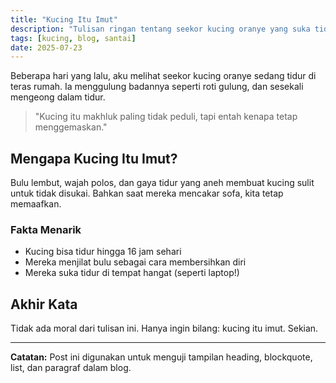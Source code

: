 ```yaml
---
title: "Kucing Itu Imut"
description: "Tulisan ringan tentang seekor kucing oranye yang suka tidur."
tags: [kucing, blog, santai]
date: 2025-07-23
---
```


Beberapa hari yang lalu, aku melihat seekor kucing oranye sedang tidur di teras rumah. Ia menggulung badannya seperti roti gulung, dan sesekali mengeong dalam tidur.

> "Kucing itu makhluk paling tidak peduli, tapi entah kenapa tetap menggemaskan."

## Mengapa Kucing Itu Imut?

Bulu lembut, wajah polos, dan gaya tidur yang aneh membuat kucing sulit untuk tidak disukai. Bahkan saat mereka mencakar sofa, kita tetap memaafkan.

### Fakta Menarik

- Kucing bisa tidur hingga 16 jam sehari
- Mereka menjilat bulu sebagai cara membersihkan diri
- Mereka suka tidur di tempat hangat (seperti laptop!)

## Akhir Kata

Tidak ada moral dari tulisan ini. Hanya ingin bilang: kucing itu imut. Sekian.

---

**Catatan:** Post ini digunakan untuk menguji tampilan heading, blockquote, list, dan paragraf dalam blog.
